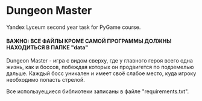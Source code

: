 # Dungeon Master
Yandex Lyceum second year task for PyGame course.
#### ВАЖНО: ВСЕ ФАЙЛЫ КРОМЕ САМОЙ ПРОГРАММЫ ДОЛЖНЫ НАХОДИТЬСЯ В ПАПКЕ "data"

Dungeon Master - игра с видом сверху, где у главного героя всего одна жизнь, как и боссов, побеждая которых он продвигется по подземелью дальше. Каждый босс уникален и имеет
своё слабое место, куда игроку необходимо попасть стрелой.

Все используещиеся библиотеки записаны в файле "requirements.txt".
